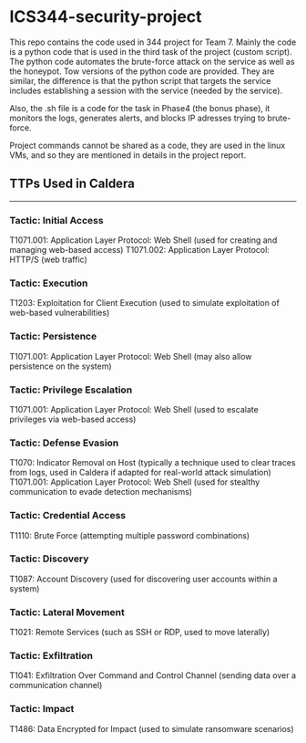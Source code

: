 # ICS344-security-project
This repo contains the code used in 344 project for Team 7.
Mainly the code is a python code that is used in the third task of the project (custom script).
The python code automates the brute-force attack on the service as well as the honeypot.
Tow versions of the python code are provided. They are similar, the difference is that the python script
that targets the service includes establishing a session with the service (needed by the service).

Also, the .sh file is a code for the task in Phase4 (the bonus phase), it monitors the logs, generates alerts, and blocks IP adresses trying to brute-force.

Project commands cannot be shared as a code, they are used in the linux VMs, and so they are mentioned
in details in the project report.

## TTPs Used in Caldera
---
### Tactic: Initial Access

T1071.001: Application Layer Protocol: Web Shell (used for creating and managing web-based access)
T1071.002: Application Layer Protocol: HTTP/S (web traffic)

### Tactic: Execution

T1203: Exploitation for Client Execution (used to simulate exploitation of web-based vulnerabilities)

### Tactic: Persistence

T1071.001: Application Layer Protocol: Web Shell (may also allow persistence on the system)

### Tactic: Privilege Escalation

T1071.001: Application Layer Protocol: Web Shell (used to escalate privileges via web-based access)

### Tactic: Defense Evasion

T1070: Indicator Removal on Host (typically a technique used to clear traces from logs, used in Caldera if adapted for real-world attack simulation)
T1071.001: Application Layer Protocol: Web Shell (used for stealthy communication to evade detection mechanisms)

### Tactic: Credential Access

T1110: Brute Force (attempting multiple password combinations)

### Tactic: Discovery

T1087: Account Discovery (used for discovering user accounts within a system)

### Tactic: Lateral Movement

T1021: Remote Services (such as SSH or RDP, used to move laterally)

### Tactic: Exfiltration

T1041: Exfiltration Over Command and Control Channel (sending data over a communication channel)

### Tactic: Impact

T1486: Data Encrypted for Impact (used to simulate ransomware scenarios)
